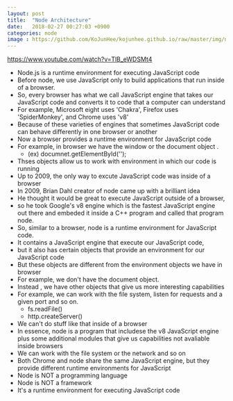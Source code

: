 ```yaml
---
layout: post
title:  "Node Architecture"
date:   2018-02-27 00:27:03 +0900
categories: node
image : https://github.com/KoJunHee/kojunhee.github.io/raw/master/img/node.png
---
```




https://www.youtube.com/watch?v=TlB_eWDSMt4



- Node.js is a runtime environment for executing JavaScript code
- Before node, we use JavaScript only to build applications that run inside of a browser.
- So, every browser has what we call JavaScript engine that takes our JavaScript code and converts it to code that a computer can understand
- For example, Microsoft eight uses 'Chakra', Firefox uses 'SpiderMonkey',  and Chrome uses 'v8'
- Because of these varieties of engines that sometimes JavaScript code can behave differently in one browser or another
- Now a browser provides a runtime environment for JavaScript code
- For example, in browser we have the window or the document object . 
  - (ex) documnet.getElementById('');
- Thses objects allow us to work with environment in which our code is running 
-  Up to 2009, the only way to excute JavaScript code was inside of a browser
- In 2009,  Brian Dahl creator of node came up with a brilliant idea
- He thought it would be great to execute JavaScript outside of a browser,
- so he took Google's v8 engine which is the fastest JavaScript engine out there and embeded it inside a C++ program and called that program node.
- So, similar to a browser, node is a runtime environment for JavaScript code. 
- It contains a JavaScript engine that execute our JavaScript code,
- but it also has certain objects that provide an environment for our JavaScript code 
- But these objects are different from the environment objects we have in browser
- For example, we don't have the document object.
- Instead , we have other objects that give us more interesting capabilities
- For example, we can work with the file system, listen for requests and a given port and so on.
  - fs.readFile()
  - http.createServer()
- We can't do stuff like that inside of a browser
- In essence, node is a program that includese the v8 JavaScript engine plus some additional modules that give us capabilities not avaliable inside browsers
- We can work with the file system or the network and so on
- Both Chrome and node share the same JavaScript engine, but they provide different runtime environments for JavaScript
- Node is NOT a programming language
- Node is NOT a framework
- It's a runtime environment for executing JavaScript code

